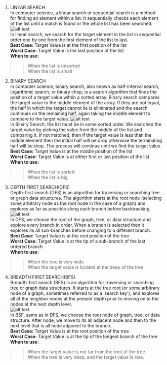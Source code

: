 1. LINEAR SEARCH  
In computer science, a linear search or sequential search is a method for finding an element within a list. It sequentially checks each element of the list until a match is found or the whole list has been searched.
![alt text](https://navakz.github.io/Web/alg/ls.webp?raw=true)  
In linear search, we search for the target element in the list in sequential order one by one from the first element of the list to last.  
**Best Case:** Target Value is at the first position of the list  
**Worst Case:** Target Value is the last position of the list  
**When to use:**  
  >> When the list is unsorted  
  >> When the list is small  


2. BINARY SEARCH  
In computer science, binary search, also known as half-interval search, logarithmic search, or binary chop, is a search algorithm that finds the position of a target value within a sorted array. Binary search compares the target value to the middle element of the array. If they are not equal, the half in which the target cannot lie is eliminated and the search continues on the remaining half, again taking the middle element to compare to the target value.
![alt text](https://navakz.github.io/Web/alg/bs.webp?raw=true)  
In Binary Search, the list must be in some sorted order. We searched the target value by picking the value from the middle of the list and comparing it. If not matched, then if the target value is less than the middle element then the initial half will be drop otherwise the terminating half will be drop. The process will continue until we find the target value.  
**Best Case:** Target Value is at the middle position of the list  
**Worst Case:** Target Value is at either first or last position of the list  
**When to use:** 
  >> When the list is sorted  
  >> When the list is big  

3. DEPTH FIRST SEARCH(DFS)  
Depth-first search (DFS) is an algorithm for traversing or searching tree or graph data structures. The algorithm starts at the root node (selecting some arbitrary node as the root node in the case of a graph) and explores as far as possible along each branch before backtracking.  
![alt text](https://navakz.github.io/Web/alg/dfs.webp?raw=true)  
In DFS, we choose the root of the graph, tree, or data structure and explore every branch in order. When a branch is selected then it explores its all sub-branches before changing to a different branch.  
**Best Case:** Target Value is at the root position of the tree  
**Worst Case:** Target Value is at the tip of a sub-branch of the last ordered branch  
**When to use:**  
  >> When the tree is very wide  
  >> When the target value is located at the deep of the tree  

4. BREADTH FIRST SEARCH(BFS)  
Breadth-first search (BFS) is an algorithm for traversing or searching tree or graph data structures. It starts at the tree root (or some arbitrary node of a graph, sometimes referred to as a ‘search key’), and explores all of the neighbor nodes at the present depth prior to moving on to the nodes at the next depth level.  
![alt text](https://navakz.github.io/Web/alg/bfs.webp?raw=true)    
In BSF, same as in DFS, we choose the root node of graph, tree, or data structure. After node, we move to its all adjacent node and then to the next level that is all node adjacent to the branch.  
**Best Case:** Target Value is at the root position of the tree  
**Worst Case:** Target Value is at the tip of the longest branch of the tree  
**When to use:**   
  >> When the target value is not far from the root of the tree  
  >> When the tree is very deep, and the target value is rare.  
